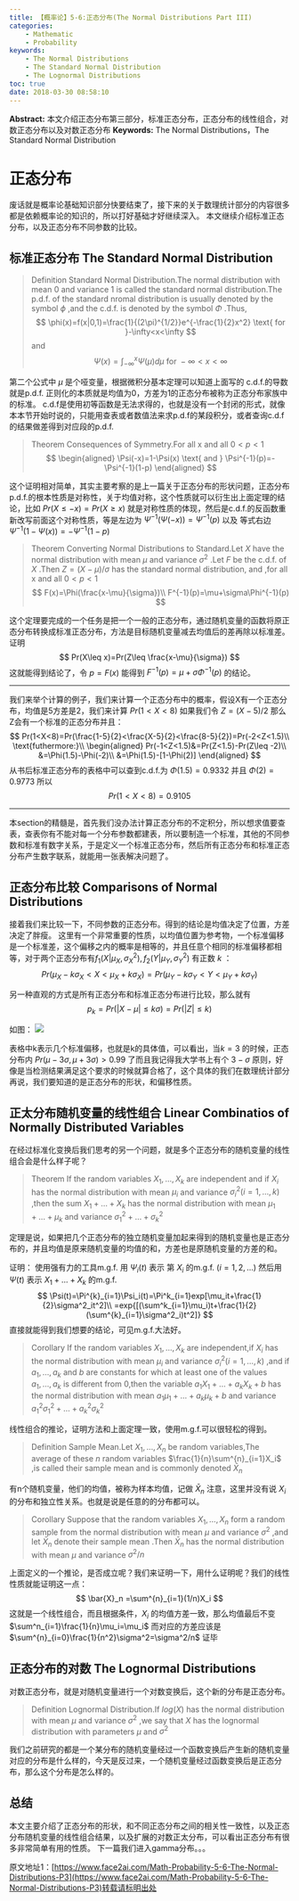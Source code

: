 ```yaml
---
title: 【概率论】5-6:正态分布(The Normal Distributions Part III)
categories:
    - Mathematic
    - Probability
keywords:
    - The Normal Distributions
    - The Standard Normal Distribution
    - The Lognormal Distributions
toc: true
date: 2018-03-30 08:58:10
---
```


**Abstract:** 本文介绍正态分布第三部分，标准正态分布，正态分布的线性组合，对数正态分布以及对数正态分布
**Keywords:** The Normal Distributions，The Standard Normal Distribution

<!--more-->
# 正态分布
废话就是概率论基础知识部分快要结束了，接下来的关于数理统计部分的内容很多都是依赖概率论的知识的，所以打好基础才好继续深入。
本文继续介绍标准正态分布，以及正态分布不同参数的比较。
## 标准正态分布 The Standard Normal Distribution
>Definition Standard Normal Distribution.The  normal distribution with mean 0 and variance 1 is called the standard normal distribution.The p.d.f. of the standard nromal distribution is usually denoted by the symbol $\phi$ ,and the c.d.f. is denoted by the symbol $\Phi$ .Thus,
$$
\phi(x)=f(x|0,1)=\frac{1}{(2\pi)^{1/2}}e^{-\frac{1}{2}x^2} \text{ for }-\infty<x<\infty
$$
and
$$
\Psi(x)=\int^{x}_{-\infty}\Psi(\mu)d\mu \text{ for }-\infty<x<\infty
$$

第二个公式中 $\mu$ 是个哑变量，根据微积分基本定理可以知道上面写的 c.d.f.的导数就是p.d.f.
正则化的本质就是均值为0，方差为1的正态分布被称为正态分布家族中的标准。
c.d.f是使用初等函数是无法求得的，也就是没有一个封闭的形式，就像本本节开始时说的，只能用查表或者数值法来求p.d.f的某段积分，或者查询c.d.f的结果做差得到对应段的p.d.f.

>Theorem Consequences of Symmetry.For all x and all $0 < p < 1$
$$
\begin{aligned}
\Psi(-x)=1-\Psi(x)
\text{ and }
\Psi^{-1}(p)=-\Psi^{-1}(1-p)
\end{aligned}
$$

这个证明相对简单，其实主要考察的是上一篇关于正态分布的形状问题，正态分布p.d.f.的根本性质是对称性，关于均值对称，这个性质就可以衍生出上面定理的结论，比如 $Pr(X\leq -x)=Pr(X\geq x)$ 就是对称性质的体现，然后是c.d.f.的反函数重新改写前面这个对称性质，等是左边为 $\Psi^{-1}(\Psi(-x))=\Psi^{-1}(p)$ 以及 等式右边 $\Psi^{-1}(1-\Psi(x))=-\Psi^{-1}(1-p)$

>Theorem Converting Normal Distributions to Standard.Let $X$ have the normal distribution with mean $\mu$ and variance $\sigma^2$ .Let $F$ be the c.d.f. of $X$ .Then $Z=(X-\mu)/\sigma$ has the standard normal distribution, and ,for all x and all $0 < p < 1$
$$
F(x)=\Phi(\frac{x-\mu}{\sigma})\\
F^{-1}(p)=\mu+\sigma\Phi^{-1}(p)
$$

这个定理要完成的一个任务是把一个一般的正态分布，通过随机变量的函数将原正态分布转换成标准正态分布，方法是目标随机变量减去均值后的差再除以标准差。
证明
$$
Pr(X\leq x)=Pr(Z\leq \frac{x-\mu}{\sigma})
$$
这就能得到结论了，令 $p=F(x)$ 能得到 $F^{-1}(p)=\mu+\sigma\Phi^{-1}(p)$ 的结论。

---------------

我们来举个计算的例子，我们来计算一个正态分布中的概率，假设X有一个正态分布，均值是5方差是2，我们来计算 $Pr(1<X<8)$
如果我们令 $Z=(X-5)/2$ 那么Z会有一个标准的正态分布并且：
$$
Pr(1<X<8)=Pr(\frac{1-5}{2}<\frac{X-5}{2}<\frac{8-5}{2})=Pr(-2<Z<1.5)\\
\text{futhermore:}\\
\begin{aligned}
Pr(-1<Z<1.5)&=Pr(Z<1.5)-Pr(Z\leq -2)\\
&=\Phi(1.5)-\Phi(-2)\\
&=\Phi(1.5)-[1-\Phi(2)]
\end{aligned}
$$
从书后标准正态分布的表格中可以查到c.d.f.为 $\Phi(1.5)=0.9332$ 并且 $\Phi(2)=0.9773$ 所以
$$
Pr(1<X<8)=0.9105
$$

----------------

本section的精髓是，首先我们没办法计算正态分布的不定积分，所以想求值要查表，查表你有不能对每一个分布参数都建表，所以要制造一个标准，其他的不同参数和标准有数字关系，于是定义一个标准正态分布，然后所有正态分布和标准正态分布产生数字联系，就能用一张表解决问题了。

## 正态分布比较 Comparisons of Normal Distributions
接着我们来比较一下，不同参数的正态分布。得到的结论是均值决定了位置，方差决定了胖瘦。
这里有一个非常重要的性质，以均值位置为参考物，一个标准偏移是一个标准差，这个偏移之内的概率是相等的，并且任意个相同的标准偏移都相等，对于两个正态分布有$f_1(X|\mu_X,\sigma_X^2),f_2(Y|\mu_Y,\sigma_Y^2)$ 有正数 $k$ ：
$$
Pr(\mu_X-k\sigma_X<X<\mu_X+k\sigma_X)=Pr(\mu_Y-k\sigma_Y<Y<\mu_Y+k\sigma_Y)
$$

另一种直观的方式是所有正态分布和标准正态分布进行比较，那么就有
$$
p_k=Pr(|X-\mu|\leq k\sigma)=Pr(|Z|\leq k)
$$

如图：
![](https://tony4ai-1251394096.cos.ap-hongkong.myqcloud.com/blog_images/Math-Probability-5-6-The-Normal-Distributions-P3/5_6.png)

表格中k表示几个标准偏移，也就是k的具体值，可以看出，当$k=3$ 的时候，正态分布内 $Pr(\mu-3\sigma,\mu+3\sigma)>0.99$ 了而且我记得我大学书上有个 $3-\sigma$ 原则，好像是当检测结果满足这个要求的时候就算合格了，这个具体的我们在数理统计部分再说，我们要知道的是正态分布的形状，和偏移性质。
## 正太分布随机变量的线性组合 Linear Combinatios of Normally Distributed Variables
在经过标准化变换后我们思考的另一个问题，就是多个正态分布的随机变量的线性组合会是什么样子呢？
>Theorem If the random variables $X_1,\dots,X_k$ are independent and if $X_i$ has the normal distribution with mean $\mu_i$ and variance $\sigma^2_i(i=1,\dots,k)$ ,then the sum $X_1+\dots+X_k$ has the normal distribution with mean $\mu_1+\dots+\mu_k$ and variance $\sigma^2_1+\dots+\sigma^2_k$

定理是说，如果把几个正态分布的独立随机变量加起来得到的随机变量也是正态分布的，并且均值是原来随机变量的均值的和，方差也是原随机变量的方差的和。

证明：
使用强有力的工具m.g.f.
用 $\Psi_i(t)$ 表示 第 $X_i$ 的m.g.f. $(i=1,2,\dots)$ 然后用 $\Psi(t)$ 表示 $X_1+\dots+X_k$ 的m.g.f.
$$
\Psi(t)=\Pi^{k}_{i=1}\Psi_i(t)=\Pi^k_{i=1}exp[\mu_it+\frac{1}{2}\sigma^2_it^2]\\
=exp{[(\sum^k_{i=1}\mu_i)t+\frac{1}{2}(\sum^{k}_{i=1}\sigma^2_i)t^2]}
$$
直接就能得到我们想要的结论，可见m.g.f.大法好。

>Corollary If the random variables $X_1,\dots,X_k$ are independent,if $X_i$ has the normal distribution with mean $\mu_i$ and variance $\sigma^2_i (i=1,\dots,k)$ ,and if $a_1,\dots,a_k$ and $b$ are constants for which at least one of the values $a_1,\dots,a_k$ is different from 0,then the variable $a_1X_1+\dots+a_kX_k+b$ has the normal distribution with mean $a_1\mu_1+\dots+a_k\mu_k+b$ and variance $a_1^2\sigma_1^2+\dots+a^2_k\sigma_k^2$

线性组合的推论，证明方法和上面定理一致，使用m.g.f.可以很轻松的得到。
>Definition Sample Mean.Let $X_1,\dots,X_n$ be random variables,The average of these $n$ random variables $\frac{1}{n}\sum^{n}_{i=1}X_i$ ,is called their sample mean and is commonly denoted $\bar{X}_n$

有n个随机变量，他们的均值，被称为样本均值，记做 $\bar{X}_n$ 注意，这里并没有说 $X_i$ 的分布和独立性关系。也就是说是任意的的分布都可以。

>Corollary Suppose that the random variables $X_1,\dots,X_n$ form a random sample from the normal distribution with mean $\mu$ and variance $\sigma^2$ ,and let $\bar{X}_n$ denote their sample mean .Then $\bar{X}_n$ has the normal distribution with mean $\mu$ and variance $\sigma^2/n$

上面定义的一个推论，是否成立呢？我们来证明一下，用什么证明呢？我们的线性性质就能证明这一点：
$$
\bar{X}_n
=\sum^{n}_{i=1}(1/n)X_i
$$
这就是一个线性组合，而且根据条件，$X_i$ 的均值方差一致，那么均值最后不变 $\sum^n_{i=1}\frac{1}{n}\mu_i=\mu_i$ 而对应的方差应该是 $\sum^{n}_{i=0}\frac{1}{n^2}\sigma^2=\sigma^2/n$
证毕
## 正态分布的对数 The Lognormal Distributions
对数正态分布，就是对随机变量进行一个对数变换后，这个新的分布是正态分布。
>Definition Lognormal Distribution.If $log(X)$ has the normal distribution with mean $\mu$ and variance $\sigma^2$ ,we say that $X$ has the lognormal distribution with parameters $\mu$ and $\sigma^2$

我们之前研究的都是一个某分布的随机变量经过一个函数变换后产生新的随机变量对应的分布是什么样的，今天是反过来，一个随机变量经过函数变换后是正态分布，那么这个分布是怎么样的。
## 总结
本文主要介绍了正态分布的形状，和不同正态分布之间的相关性一致性，以及正态分布随机变量的线性组合结果，以及扩展的对数正太分布，可以看出正态分布有很多非常简单有用的性质。
下一篇我们进入gamma分布。。。





原文地址1：[https://www.face2ai.com/Math-Probability-5-6-The-Normal-Distributions-P3](https://www.face2ai.com/Math-Probability-5-6-The-Normal-Distributions-P3)转载请标明出处
